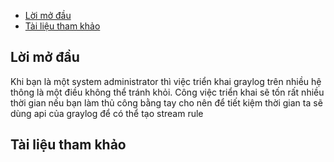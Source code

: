 - [Lời mở đầu](#lời-mở-đầu)
- [Tài liệu tham khảo](#tài-liệu-tham-khảo)
## Lời mở đầu
Khi bạn là một system administrator thì việc triển khai graylog trên nhiều hệ thông là một điều không thể tránh khỏi. Công việc triển khai sẽ tốn rất nhiều thời gian nếu bạn làm thủ công bằng tay cho nên để tiết kiệm thời gian ta sẽ dùng api của graylog để có thể tạo stream rule
## Tài liệu tham khảo
